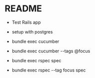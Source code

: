 # README

* Test Rails app
* setup with postgres

* bundle exec cucumber
* bundle exec cucumber --tags @focus

* bundle exec rspec spec
* bundle exec rspec --tag focus spec
